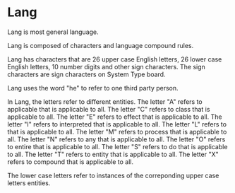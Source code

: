 # Lang

Lang is most general language.

Lang is composed of characters and language compound rules.

Lang has characters that are 26 upper case English letters, 26 lower case English letters, 10 number digits and other sign characters.
The sign characters are sign characters on System Type board.

Lang uses the word "he" to refer to one third party person.

In Lang, the letters refer to different entities.
The letter "A" refers to applicable that is applicable to all.
The letter "C" refers to class that is applicable to all.
The letter "E" refers to effect that is applicable to all.
The letter "I" refers to interpreted that is applicable to all.
The letter "L" refers to that is applicable to all.
The letter "M" refers to process that is applicable to all.
The letter "N" refers to any that is applicable to all.
The letter "O" refers to entire that is applicable to all.
The letter "S" refers to do that is applicable to all.
The letter "T" refers to entity that is applicable to all.
The letter "X" refers to compound that is applicable to all.

The lower case letters refer to instances of the correponding upper case letters entities.